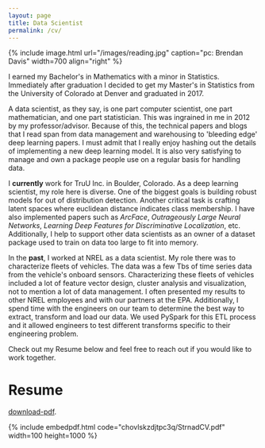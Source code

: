 ```yaml
---
layout: page
title: Data Scientist
permalink: /cv/
---
```


{% include image.html url="/images/reading.jpg" caption="pc: Brendan Davis" width=700 align="right" %}

I earned my Bachelor's in Mathematics with a minor in Statistics. Immediately after graduation I decided to get my Master's in Statistics from the University of Colorado at Denver and graduated in 2017.

A data scientist, as they say, is one part computer scientist, one part mathematician, and one part statistician. This was ingrained in me in 2012 by my professor/advisor. Because of this, the technical papers and blogs that I read span from data management and warehousing to 'bleeding edge' deep learning papers. I must admit that I really enjoy hashing out the details of implementing a new deep learning model. It is also very satisfying to manage and own a package people use on a regular basis for handling data. 

I __currently__ work for TruU Inc. in Boulder, Colorado. As a deep learning scientist, my role here is diverse. One of the biggest goals is building robust models for out of distribution detection. Another critical task is crafting latent spaces where euclidean distance indicates class membership. I have also implemented papers such as *ArcFace*, *Outrageously Large Neural Networks*, *Learning Deep Features for Discriminative Localization*, etc. Additionally, I help to support other data scientists as an owner of a dataset package used to train on data too large to fit into memory. 

In the __past__, I worked at NREL as a data scientist. My role there was to characterize fleets of vehicles. The data was a few Tbs of time series data from the vehicle's onboard sensors. Characterizing these fleets of vehicles included a lot of feature vector design, cluster analysis and visualization, not to mention a lot of data management. I often presented my results to other NREL employees and with our partners at the EPA. Additionally, I spend time with the engineers on our team to determine the best way to extract, transform and load our data. We used PySpark for this ETL process and it allowed engineers to test different transforms specific to their engineering problem. 

Check out my Resume below and feel free to reach out if you would like to work together.




# Resume
[download-pdf](https://www.dropbox.com/s/chovlskzdjtpc3q/StrnadCV.pdf).

{% include embedpdf.html code="chovlskzdjtpc3q/StrnadCV.pdf" width=100 height=1000 %}


